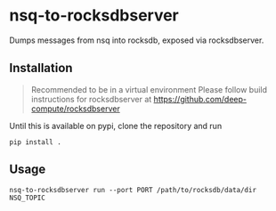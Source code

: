 # nsq-to-rocksdbserver
Dumps messages from nsq into rocksdb, exposed via rocksdbserver.

## Installation

> Recommended to be in a virtual environment
> Please follow build instructions for rocksdbserver at
> https://github.com/deep-compute/rocksdbserver

Until this is available on pypi, clone the repository and run

```
pip install .
```

## Usage

```
nsq-to-rocksdbserver run --port PORT /path/to/rocksdb/data/dir NSQ_TOPIC
```
